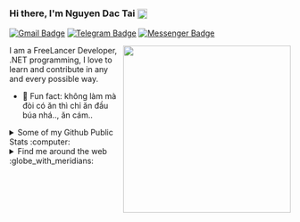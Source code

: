 ### Hi there, I'm Nguyen Dac Tai <img src="https://bio.linkcdn.to/instabio.cc/static/images/back/ins_icon.png" align="center" height="18" width="18"/>

[![Gmail Badge](https://img.shields.io/badge/-tnstudio16201@gmail.com-c14438?style=flat&logo=Gmail&logoColor=white)](mailto:tnstudio16201@gmail.com "Connect via Email")
[![Telegram Badge](https://img.shields.io/badge/-@msc0d3-0088CC?style=flat&logo=Telegram&logoColor=white)](https://t.me/msc0d3 "Contact on Telegram")
[![Messenger Badge](https://img.shields.io/badge/-Messenger-0078FF?style=flat&logo=Messenger&logoColor=white)](https://m.me/nguyen.dactaiqn "Connect on Facebook")

<a href="https://tienichmmo.net"><img src="https://raw.githubusercontent.com/abhisheknaiidu/abhisheknaiidu/master/code.gif" align="right" height="300" /></a>

I am a FreeLancer Developer, .NET programming, I love to learn and contribute in any and every possible way.

- 👾 Fun fact: không làm mà đòi có ăn thì chỉ ăn đầu búa nhá.., ăn cám..

<details>
  <summary>Some of my Github Public Stats :computer:</summary>
  
  <a href="https://tienichmmo.net/"><img src="https://github.com/samujjwaal/samujjwaal/raw/master/etc/coffee.png" align="right" height="275" /></a>

  [![My Github Stats](https://github-readme-stats.vercel.app/api?username=msc0d3&show_icons=true&title_color=fff&icon_color=79ff97&text_color=9f9f9f&bg_color=151515)](https://github.com/msc0d3)

  ![Profile Views](https://komarev.com/ghpvc/?username=msc0d3&color=blue)
  ----
  
</details>

<details>
  <summary>Find me around the web :globe_with_meridians:</summary>
  
[![Instagram Badge](https://img.shields.io/badge/-Instagram-C13584?style=flat&logo=Instagram&logoColor=white)](https://www.instagram.com/tn16201/ "Follow on Instagram")
[![YouTube Badge](https://img.shields.io/badge/-YouTube-FF0000?style=flat&logo=YouTube&logoColor=white)](https://www.youtube.com/channel/UCFkKjznKpg3eZUDSrcw_Psw "My YouTube")
----

</details>

